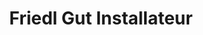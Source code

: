 ---
title: "Friedl Gut Installateur"
url: /attnang-puchheim/friedl-gut-installateur/
shop: Baumarkt
---